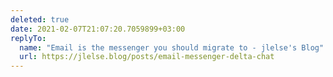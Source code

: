 ```yaml
---
deleted: true
date: 2021-02-07T21:07:20.7059899+03:00
replyTo:
  name: "Email is the messenger you should migrate to - jlelse's Blog"
  url: https://jlelse.blog/posts/email-messenger-delta-chat
---
```


